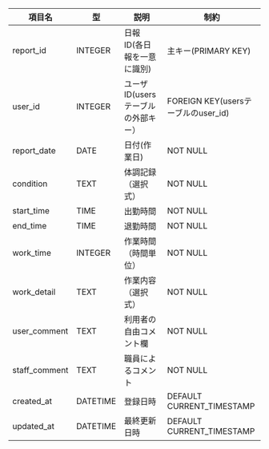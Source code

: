 | 項目名 | 型 | 説明 | 制約 |
|-|-|-|-|
| report_id | INTEGER | 日報ID(各日報を一意に識別) | 主キー(PRIMARY KEY) |
| user_id | INTEGER | ユーザID(usersテーブルの外部キー） | FOREIGN KEY(usersテーブルのuser_id) |
| report_date | DATE | 日付(作業日) | NOT NULL |
| condition | TEXT | 体調記録（選択式） | NOT NULL |
| start_time | TIME | 出勤時間 | NOT NULL |
| end_time | TIME | 退勤時間 | NOT NULL |
| work_time | INTEGER | 作業時間（時間単位） | NOT NULL |
| work_detail | TEXT | 作業内容（選択式） | NOT NULL |
| user_comment | TEXT | 利用者の自由コメント欄 | NOT NULL |
| staff_comment | TEXT | 職員によるコメント | NOT NULL |
| created_at | DATETIME | 登録日時 | DEFAULT CURRENT_TIMESTAMP |
| updated_at | DATETIME | 最終更新日時 | DEFAULT CURRENT_TIMESTAMP |